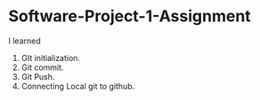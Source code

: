 # Software-Project-1-Assignment
I learned
1. GIt initialization.
2. Git commit.
3. Git Push.
4. Connecting Local git to github.
